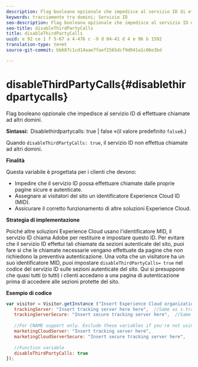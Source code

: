 ```yaml
---
description: Flag booleano opzionale che impedisce al servizio ID di effettuare chiamate ad altri domini.
keywords: tracciamento tra domini; Servizio ID
seo-description: Flag booleano opzionale che impedisce al servizio ID di effettuare chiamate ad altri domini.
seo-title: disableThirdPartyCalls
title: disableThirdPartyCalls
uuid: e 92 ce 1 f 5-67 a 4-476 c -9 d 04-41 d 4 e 96 b 1592
translation-type: tm+mt
source-git-commit: bb687c1cd14aae7faef2565dcf9d041a1c06e3bd

---
```



# disableThirdPartyCalls{#disablethirdpartycalls}

Flag booleano opzionale che impedisce al servizio ID di effettuare chiamate ad altri domini.

**Sintassi:**` `Disablethirdpartycalls: true | false «(il valore predefinito `false`è.)

Quando `disableThirdPartyCalls: true`, il servizio ID non effettua chiamate ad altri domini.

**Finalità**

Questa variabile è progettata per i clienti che devono:

* Impedire che il servizio ID possa effettuare chiamate dalle proprie pagine sicure e autenticate.
* Assegnare ai visitatori del sito un identificatore Experience Cloud ID (MID).
* Assicurare il corretto funzionamento di altre soluzioni Experience Cloud.

**Strategia di implementazione**

Poiché altre soluzioni Experience Cloud usano l&#39;identificatore MID, il servizio ID chiama Adobe per restituire e impostare questo ID. Per evitare che il servizio ID effettui tali chiamate da sezioni autenticate del sito, puoi fare sì che le chiamate necessarie vengano effettuate da pagine che non richiedono la preventiva autenticazione. Una volta che un visitatore ha un suo identificatore MID, puoi impostare `disableThirdPartyCalls= true` nel codice del servizio ID sulle sezioni autenticate del sito. Qui si presuppone che quasi tutti (o tutti) i clienti accedano a una pagina di autenticazione prima di accedere alle sezioni protette del sito.

**Esempio di codice**

```js
var visitor = Visitor.getInstance ("Insert Experience Cloud organization ID here",{ 
   trackingServer: "Insert tracking server here here",  //Same as s.trackingServer 
   trackingServerSecure: "Insert secure tracking server here",  //Same as s.trackingServerSecure 
 
   //For CNAME support only. Exclude these variables if you're not using CNAME 
   marketingCloudServer: "Insert tracking server here", 
   marketingCloudServerSecure: "Insert secure tracking server here", 
 
   //Function variable 
   disableThirdPartyCalls: true 
}); 
```

